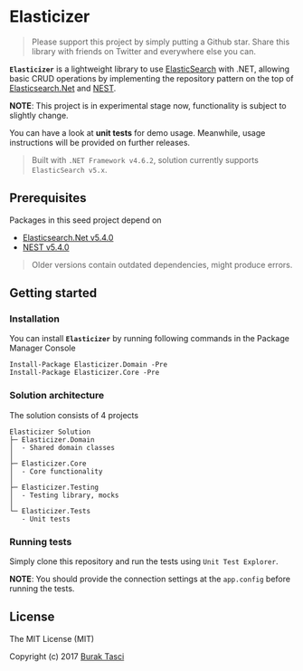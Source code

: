 # Elasticizer
> Please support this project by simply putting a Github star. Share this library with friends on Twitter and everywhere else you can.

**`Elasticizer`** is a lightweight library to use [ElasticSearch] with .NET, allowing basic CRUD operations by implementing the repository pattern on the top of [Elasticsearch.Net] and [NEST].

**NOTE**: This project is in experimental stage now, functionality is subject to slightly change.

You can have a look at **unit tests** for demo usage. Meanwhile, usage instructions will be provided on further releases.

> Built with `.NET Framework v4.6.2`, solution currently supports `ElasticSearch v5.x`.

## Prerequisites
Packages in this seed project depend on
- [Elasticsearch.Net v5.4.0](https://www.nuget.org/packages/Elasticsearch.Net)
- [NEST v5.4.0](https://www.nuget.org/packages/NEST)

> Older versions contain outdated dependencies, might produce errors.

## Getting started
### Installation
You can install **`Elasticizer`** by running following commands in the Package Manager Console
```
Install-Package Elasticizer.Domain -Pre
Install-Package Elasticizer.Core -Pre
```

### Solution architecture
The solution consists of 4 projects
```
Elasticizer Solution
├─ Elasticizer.Domain
│  - Shared domain classes
│  
├─ Elasticizer.Core
│  - Core functionality
│  
├─ Elasticizer.Testing
│  - Testing library, mocks
│  
└─ Elasticizer.Tests
   - Unit tests
```

### Running tests
Simply clone this repository and run the tests using `Unit Test Explorer`.

**NOTE**: You should provide the connection settings at the `app.config` before running the tests.

## License
The MIT License (MIT)

Copyright (c) 2017 [Burak Tasci]

[ElasticSearch]: https://www.elastic.co/
[Elasticsearch.Net]: https://github.com/elastic/elasticsearch-net
[NEST]: https://github.com/elastic/elasticsearch-net
[Burak Tasci]: http://www.buraktasci.com
